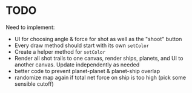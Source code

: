 # TODO

Need to implement:

- UI for choosing angle & force for shot as well as the "shoot" button
- Every draw method should start with its own `setColor`
- Create a helper method for `setColor`
- Render all shot trails to one canvas, render ships, planets, and UI to another canvas. Update independently as needed
- better code to prevent planet-planet & planet-ship overlap
- randomize map again if total net force on ship is too high (pick some sensible cutoff)

